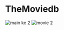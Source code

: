 # TheMoviedb
![main ke 2](https://user-images.githubusercontent.com/53173495/95747281-61dd1680-0cc2-11eb-8f17-1a7b828bacf3.jpg)
![movie 2](https://user-images.githubusercontent.com/53173495/95747372-8802b680-0cc2-11eb-8506-82ae263c6eac.jpg)
